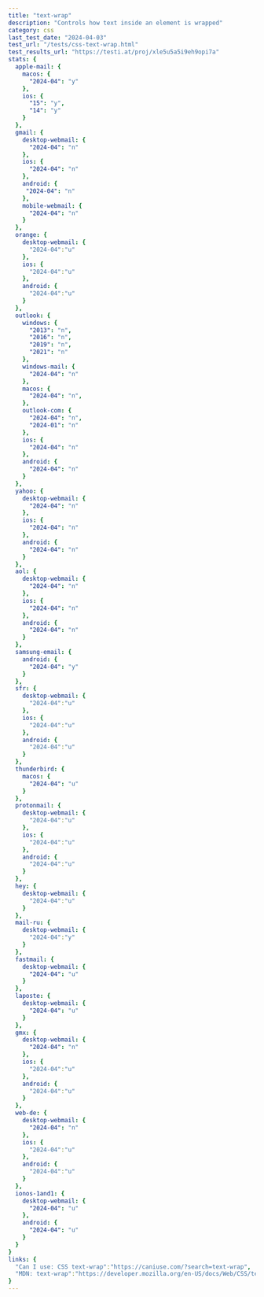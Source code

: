```yaml
---
title: "text-wrap"
description: "Controls how text inside an element is wrapped"
category: css
last_test_date: "2024-04-03"
test_url: "/tests/css-text-wrap.html"
test_results_url: "https://testi.at/proj/xle5u5a5i9eh9opi7a"
stats: {
  apple-mail: {
    macos: {
      "2024-04": "y"
    },
    ios: {
      "15": "y",
      "14": "y"
    }
  },
  gmail: {
    desktop-webmail: {
      "2024-04": "n"
    },
    ios: {
      "2024-04": "n"
    },
    android: {
     "2024-04": "n"
    },
    mobile-webmail: {
      "2024-04": "n"
    }
  },
  orange: {
    desktop-webmail: {
      "2024-04":"u"
    },
    ios: {
      "2024-04":"u"
    },
    android: {
      "2024-04":"u"
    }
  },
  outlook: {
    windows: {
      "2013": "n",
      "2016": "n",
      "2019": "n",
      "2021": "n"
    },
    windows-mail: {
      "2024-04": "n"
    },
    macos: {
      "2024-04": "n",
    },
    outlook-com: {
      "2024-04": "n",
      "2024-01": "n"
    },
    ios: {
      "2024-04": "n"
    },
    android: {
      "2024-04": "n"
    }
  },
  yahoo: {
    desktop-webmail: {
      "2024-04": "n"
    },
    ios: {
      "2024-04": "n"
    },
    android: {
      "2024-04": "n"
    }
  },
  aol: {
    desktop-webmail: {
      "2024-04": "n"
    },
    ios: {
      "2024-04": "n"
    },
    android: {
      "2024-04": "n"
    }
  },
  samsung-email: {
    android: {
      "2024-04": "y"
    }
  },
  sfr: {
    desktop-webmail: {
      "2024-04":"u"
    },
    ios: {
      "2024-04":"u"
    },
    android: {
      "2024-04":"u"
    }
  },
  thunderbird: {
    macos: {
      "2024-04": "u"
    }
  },
  protonmail: {
    desktop-webmail: {
      "2024-04":"u"
    },
    ios: {
      "2024-04":"u"
    },
    android: {
      "2024-04":"u"
    }
  },
  hey: {
    desktop-webmail: {
      "2024-04":"u"
    }
  },
  mail-ru: {
    desktop-webmail: {
      "2024-04":"y"
    }
  },
  fastmail: {
    desktop-webmail: {
      "2024-04": "u"
    }
  },
  laposte: {
    desktop-webmail: {
      "2024-04": "u"
    }
  },
  gmx: {
    desktop-webmail: {
      "2024-04": "n"
    },
    ios: {
      "2024-04":"u"
    },
    android: {
      "2024-04":"u"
    }
  },
  web-de: {
    desktop-webmail: {
      "2024-04": "n"
    },
    ios: {
      "2024-04":"u"
    },
    android: {
      "2024-04":"u"
    }
  },
  ionos-1and1: {
    desktop-webmail: {
      "2024-04": "u"
    },
    android: {
      "2024-04": "u"
    }
  }
}
links: {
  "Can I use: CSS text-wrap":"https://caniuse.com/?search=text-wrap",
  "MDN: text-wrap":"https://developer.mozilla.org/en-US/docs/Web/CSS/text-wrap"
}
---
```

